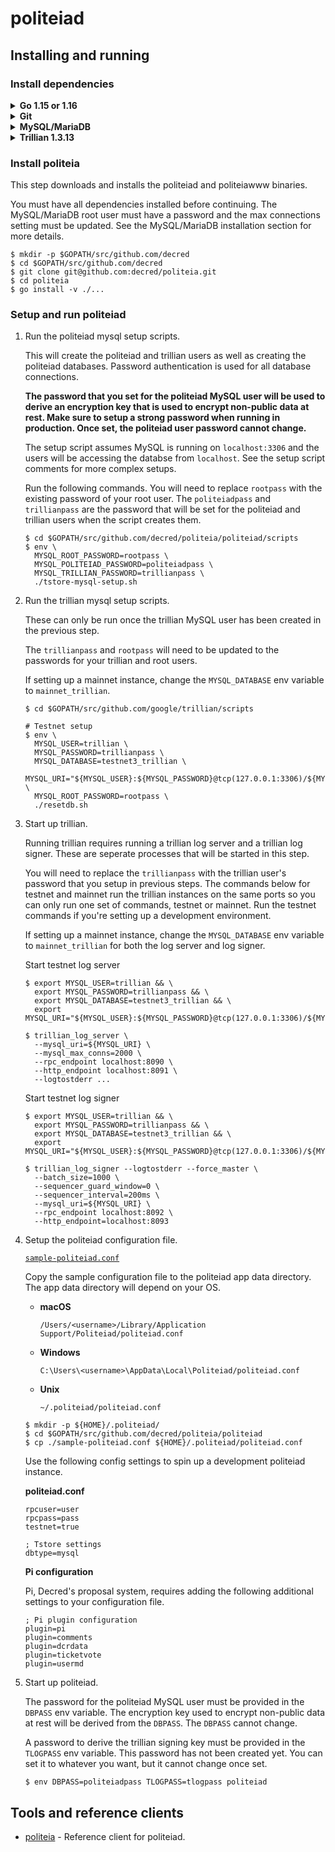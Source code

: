 politeiad
====

## Installing and running

### Install dependencies

<details><summary><b>Go 1.15 or 1.16</b></summary>

  Installation instructions can be at https://golang.org/doc/install.
  Ensure Go was installed properly and is a supported version:
  ```
  $ go version
  $ go env GOROOT GOPATH
  ```
  NOTE: `GOROOT` and `GOPATH` must not be on the same path. Since Go 1.8
  (2016), `GOROOT` and `GOPATH` are set automatically, and you do not need to
  change them. However, you still need to add `$GOPATH/bin` to your `PATH` in
  order to run binaries installed by `go get` and `go install` (On Windows,
  this happens automatically).

  Unix example -- add these lines to .profile:

  ```
  PATH="$PATH:/usr/local/go/bin"  # main Go binaries ($GOROOT/bin)
  PATH="$PATH:$HOME/go/bin"       # installed Go projects ($GOPATH/bin)
  ```

</details>

<details><summary><b>Git</b></summary>

  Installation instructions can be found at https://git-scm.com or
  https://gitforwindows.org.
  ```
  $ git version
  ```

</details>

<details><summary><b>MySQL/MariaDB</b></summary>

  Installation instructions can be found at the links below.  
  MySQL: https://www.mysql.com  
  MariaDB: https://mariadb.com  

  Unix example:  

  ```
  $ sudo apt install mariadb-server
  ```

  Run the security script to configure MariaDB. You MUST set a password for
  the root user. The politeiad scripts will not run properly if the root user
  does not have a password.  

  ```
  $ sudo mysql_secure_installation
  ```

  Update the max connections setting. This is required for politeiad to run
  properly. You will be prompted for the MySQL root user's password when
  running these commands.  

  ```
  # Update max connections    
  $ mysql -u root -p -e "SET GLOBAL max_connections = 2000;"

  # Verify the setting
  $ mysql -u root -p -e "SHOW VARIABLES LIKE 'max_connections';"
  ```

  You can also update the config file so you don't need to set it manually in
  the future.  Make sure to restart MySQL once you update the config file.  

  MariaDB config file: `/etc/mysql/mariadb.cnf`  
  MySQL config file: `/etc/mysql/my.cnf`  

  ```
  [mysqld]
  max_connections = 2000
  ```

</details>

<details><summary><b>Trillian 1.3.13</b></summary>

  Installation instructions can be found at https://github.com/google/trillian.

  Unix example:

  ```
  $ mkdir -p $GOPATH/src/github.com/google/
  $ cd $GOPATH/src/github.com/google/
  $ git clone git@github.com:google/trillian.git
  $ cd trillian
  $ git checkout tags/v1.3.13 -b v1.3.13
  $ go install -v ./...
  ```

</details>

### Install politeia

This step downloads and installs the politeiad and politeiawww binaries.  

You must have all dependencies installed before continuing. The MySQL/MariaDB
root user must have a password and the max connections setting must be updated.
See the MySQL/MariaDB installation section for more details.

  ```
  $ mkdir -p $GOPATH/src/github.com/decred
  $ cd $GOPATH/src/github.com/decred
  $ git clone git@github.com:decred/politeia.git
  $ cd politeia
  $ go install -v ./...
  ```

### Setup and run politeiad

1. Run the politeiad mysql setup scripts.

   This will create the politeiad and trillian users as well as creating the
   politeiad databases. Password authentication is used for all database
   connections.

   **The password that you set for the politeiad MySQL user will be used to
   derive an encryption key that is used to encrypt non-public data at rest.
   Make sure to setup a strong password when running in production. Once set,
   the politeiad user password cannot change.**

   The setup script assumes MySQL is running on `localhost:3306` and the users
   will be accessing the databse from `localhost`. See the setup script
   comments for more complex setups.

   Run the following commands. You will need to replace `rootpass` with the
   existing password of your root user. The `politeiadpass` and `trillianpass`
   are the password that will be set for the politeiad and trillian users when
   the script creates them.

    ```
    $ cd $GOPATH/src/github.com/decred/politeia/politeiad/scripts
    $ env \
      MYSQL_ROOT_PASSWORD=rootpass \
      MYSQL_POLITEIAD_PASSWORD=politeiadpass \
      MYSQL_TRILLIAN_PASSWORD=trillianpass \
      ./tstore-mysql-setup.sh
    ```

2. Run the trillian mysql setup scripts.

   These can only be run once the trillian MySQL user has been created in the
   previous step.

   The `trillianpass` and `rootpass` will need to be updated to the passwords
   for your trillian and root users.

   If setting up a mainnet instance, change the `MYSQL_DATABASE` env variable
   to `mainnet_trillian`.

    ```
    $ cd $GOPATH/src/github.com/google/trillian/scripts

    # Testnet setup
    $ env \
      MYSQL_USER=trillian \
      MYSQL_PASSWORD=trillianpass \
      MYSQL_DATABASE=testnet3_trillian \
      MYSQL_URI="${MYSQL_USER}:${MYSQL_PASSWORD}@tcp(127.0.0.1:3306)/${MYSQL_DATABASE}" \
      MYSQL_ROOT_PASSWORD=rootpass \
      ./resetdb.sh
    ```

3. Start up trillian.

   Running trillian requires running a trillian log server and a trillian log
   signer. These are seperate processes that will be started in this step. 

   You will need to replace the `trillianpass` with the trillian user's
   password that you setup in previous steps. The commands below for testnet
   and mainnet run the trillian instances on the same ports so you can only
   run one set of commands, testnet or mainnet. Run the testnet commands if
   you're setting up a development environment.

   If setting up a mainnet instance, change the `MYSQL_DATABASE` env variable
   to `mainnet_trillian` for both the log server and log signer.


   Start testnet log server
    ```
    $ export MYSQL_USER=trillian && \
      export MYSQL_PASSWORD=trillianpass && \
      export MYSQL_DATABASE=testnet3_trillian && \
      export MYSQL_URI="${MYSQL_USER}:${MYSQL_PASSWORD}@tcp(127.0.0.1:3306)/${MYSQL_DATABASE}"

    $ trillian_log_server \
      --mysql_uri=${MYSQL_URI} \
      --mysql_max_conns=2000 \
      --rpc_endpoint localhost:8090 \
      --http_endpoint localhost:8091 \
      --logtostderr ...
    ```

   Start testnet log signer
    ```
    $ export MYSQL_USER=trillian && \
      export MYSQL_PASSWORD=trillianpass && \
      export MYSQL_DATABASE=testnet3_trillian && \
      export MYSQL_URI="${MYSQL_USER}:${MYSQL_PASSWORD}@tcp(127.0.0.1:3306)/${MYSQL_DATABASE}"

    $ trillian_log_signer --logtostderr --force_master \
      --batch_size=1000 \
      --sequencer_guard_window=0 \
      --sequencer_interval=200ms \
      --mysql_uri=${MYSQL_URI} \
      --rpc_endpoint localhost:8092 \
      --http_endpoint=localhost:8093 
    ```

4. Setup the politeiad configuration file.

   [`sample-politeiad.conf`](https://github.com/decred/politeia/blob/master/politeiad/sample-politeiad.conf)

   Copy the sample configuration file to the politeiad app data directory. The
   app data directory will depend on your OS.

   * **macOS**

     `/Users/<username>/Library/Application Support/Politeiad/politeiad.conf`

   * **Windows**

     `C:\Users\<username>\AppData\Local\Politeiad/politeiad.conf`

   * **Unix**

     `~/.politeiad/politeiad.conf`

    ```
    $ mkdir -p ${HOME}/.politeiad/
    $ cd $GOPATH/src/github.com/decred/politeia/politeiad
    $ cp ./sample-politeiad.conf ${HOME}/.politeiad/politeiad.conf
    ```

    Use the following config settings to spin up a development politeiad
    instance.

   **politeiad.conf**

    ```
    rpcuser=user
    rpcpass=pass
    testnet=true

    ; Tstore settings
    dbtype=mysql
    ```

    **Pi configuration**

    Pi, Decred's proposal system, requires adding the following additional
    settings to your configuration file.  

    ```
    ; Pi plugin configuration
    plugin=pi
    plugin=comments
    plugin=dcrdata
    plugin=ticketvote
    plugin=usermd
    ```
5. Start up politeiad.

   The password for the politeiad MySQL user must be provided in the `DBPASS`
   env variable. The encryption key used to encrypt non-public data at rest
   will be derived from the `DBPASS`. The `DBPASS` cannot change.

   A password to derive the trillian signing key must be provided in the
   `TLOGPASS` env variable. This password has not been created yet. You can
   set it to whatever you want, but it cannot change once set.

    ```
    $ env DBPASS=politeiadpass TLOGPASS=tlogpass politeiad
    ```

## Tools and reference clients

* [politeia](https://github.com/decred/politeia/tree/master/politeiad/cmd/politeia) - Reference client for politeiad.
